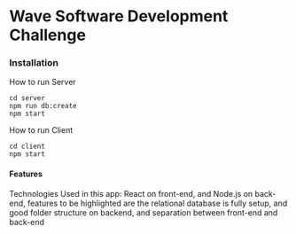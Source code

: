 # Wave Software Development Challenge

### Installation
How to run Server
```
cd server
npm run db:create
npm start
```
How to run Client
```
cd client
npm start
```

#### Features
Technologies Used in this app: React on front-end, and Node.js on back-end, features to be highlighted are the relational database is fully setup, and good folder structure on backend, and separation between front-end and back-end
